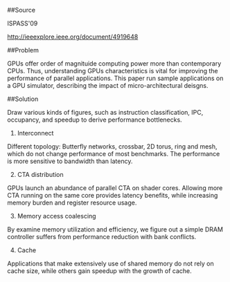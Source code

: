 ##Source

ISPASS'09

http://ieeexplore.ieee.org/document/4919648

##Problem

GPUs offer order of magnituide computing power more than contemporary CPUs. Thus, understanding GPUs characteristics is vital for improving the performance of parallel applications. This paper run sample applications on a GPU simulator, describing the impact of micro-architectural deisgns.

##Solution

Draw various kinds of figures, such as instruction classification, IPC, occupancy, and speedup to derive performance bottlenecks.

1. Interconnect

Different topology: Butterfly networks, crossbar, 2D torus, ring and mesh, which do not change performance of most benchmarks. The performance is more sensitive to bandwidth than latency.

2. CTA distribution

GPUs launch an abundance of parallel CTA on shader cores. Allowing more CTA running on the same core provides latency benefits, while increasing memory burden and register resource usage.

3. Memory access coalescing

By examine memory utilization and efficiency, we figure out a simple DRAM controller suffers from performance reduction with bank conflicts.

4. Cache

Applications that make extensively use of shared memory do not rely on cache size, while others gain speedup with the growth of cache.